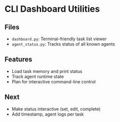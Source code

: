 # CLI Dashboard Utilities

## Files
- `dashboard.py`: Terminal-friendly task list viewer
- `agent_status.py`: Tracks status of all known agents

## Features
- Load task memory and print status
- Track agent runtime state
- Plan for interactive command-line control

## Next
- Make status interactive (set, edit, complete)
- Add timestamp, agent logs per task


<!-- linked feature: memory bank -->

<!-- linked feature: tasks -->

<!-- linked feature: pipelines -->

<!-- linked feature: checklists -->

<!-- linked feature: routines -->

<!-- linked feature: identities -->

<!-- linked feature: goals -->

<!-- linked feature: specs -->

<!-- linked feature: schemas -->

<!-- linked feature: config -->

<!-- linked feature: diary -->

<!-- linked feature: evaluation -->

<!-- linked feature: feedbacks -->

<!-- linked feature: forecasts -->

<!-- linked feature: governance -->

<!-- linked feature: intents -->

<!-- linked feature: plans -->

<!-- linked feature: simulations -->

<!-- linked feature: tests -->

<!-- linked feature: tooling -->

<!-- linked feature: routing metadata -->